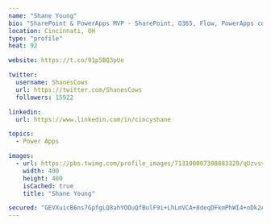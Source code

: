 ```yaml
---
name: "Shane Young"
bio: "SharePoint & PowerApps MVP - SharePoint, O365, Flow, PowerApps consulting? @PowerApps911 | Pure Snark? You found it."
location: Cincinnati, OH
type: "profile"
heat: 92

website: https://t.co/91p5BQ3pUe

twitter:
  username: ShanesCows
  url: https://twitter.com/ShanesCows
  followers: 15922

linkedin:
  url: https://www.linkedin.com/in/cincyshane

topics:
  - Power Apps

images:
  - url: https://pbs.twimg.com/profile_images/713100007398883329/qUzvsvQ3_400x400.jpg
    width: 400
    height: 400
    isCached: true
    title: "Shane Young"

secured: "GEVXuicB6ns7GpfgLQ8ahYOOuQfBulF9i+LhLmVCA+8deqDFkmPhWI4+oDk2AGDVPi3F2TdKa/t2O3DfHecrndQbVbZ9nbpJb+8Os0oYUVX9uWhXgNBoPAmCnymGhBi9LY356H3rli9LkMvVG0OYIlgrJqqACOw+pobNOIkxoo7fGFmpIzGw/g9kr/Q0IBHh6hc113cAom32O+1o0A4K5rln8kvRRS4GpXWEqm27eJaTpUyZLNAJgsgc7ptXmrkt1/b0+rzcyMKGlg1YP8rcCvc6EqSd85VElUaO3D/G22ne/UHebNqF2HogLdElb7DVMfXhKDPzRFtBfX/8LENQfpAGUZBjS895CFNsMN0jrl75Cs7AdfCUeINPMwPgFinFa04PNtvmmM1bKrFlO3koBvmlzVU5RYlwoo8g0ydPWbg=;gOKcY+6NFpGOBKCg0I/sow=="
---
```


